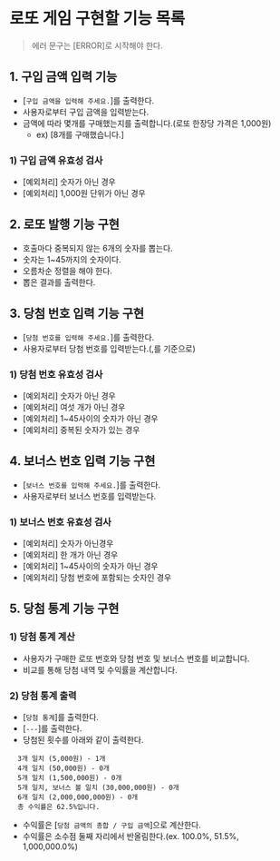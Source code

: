 # 로또 게임 구현할 기능 목록

> 에러 문구는 [ERROR]로 시작해야 한다.

## 1. 구입 금액 입력 기능
* [`구입 금액을 입력해 주세요.`]를 출력한다.
* 사용자로부터 구입 금액을 입력받는다.
* 금액에 따라 몇개를 구매했는지를 출력합니다.(로또 한장당 가격은 1,000원)
  * ex) [8개를 구매했습니다.]

### 1) 구입 금액 유효성 검사
* [예외처리] 숫자가 아닌 경우
* [예외처리] 1,000원 단위가 아닌 경우

## 2. 로또 발행 기능 구현
* 호출마다 중복되지 않는 6개의 숫자를 뽑는다.
* 숫자는 1~45까지의 숫자이다.
* 오름차순 정렬을 해야 한다.
* 뽑은 결과를 출력한다.

## 3. 당첨 번호 입력 기능 구현
* [`당첨 번호를 입력해 주세요.`]를 출력한다.
* 사용자로부터 당첨 번호를 입력받는다.(,를 기준으로)

### 1) 당첨 번호 유효성 검사
* [예외처리] 숫자가 아닌 경우
* [예외처리] 여섯 개가 아닌 경우
* [예외처리] 1~45사이의 숫자가 아닌 경우
* [예외처리] 중복된 숫자가 있는 경우

## 4. 보너스 번호 입력 기능 구현
* [`보너스 번호를 입력해 주세요.`]를 출력한다.
* 사용자로부터 보너스 번호를 입력받는다.

### 1) 보너스 번호 유효성 검사
* [예외처리] 숫자가 아닌경우
* [예외처리] 한 개가 아닌 경우
* [예외처리] 1~45사이의 숫자가 아닌 경우
* [예외처리] 당첨 번호에 포함되는 숫자인 경우

## 5. 당첨 통계 기능 구현
### 1) 당첨 통계 계산
* 사용자가 구매한 로또 번호와 당첨 번호 및 보너스 번호를 비교합니다.
* 비교를 통해 당첨 내역 및 수익률을 계산합니다.

### 2) 당첨 통계 출력
* [`당첨 통계`]를 출력한다.
* [`---`]를 출력한다.
* 당첨된 횟수를 아래와 같이 출력한다.
```text
  3개 일치 (5,000원) - 1개
  4개 일치 (50,000원) - 0개
  5개 일치 (1,500,000원) - 0개
  5개 일치, 보너스 볼 일치 (30,000,000원) - 0개
  6개 일치 (2,000,000,000원) - 0개
  총 수익률은 62.5%입니다.
```
* 수익률은 [`당첨 금액의 총합 / 구입 금액`]으로 계산한다.
* 수익률은 소수점 둘째 자리에서 반올림한다.(ex. 100.0%, 51.5%, 1,000,000.0%)
